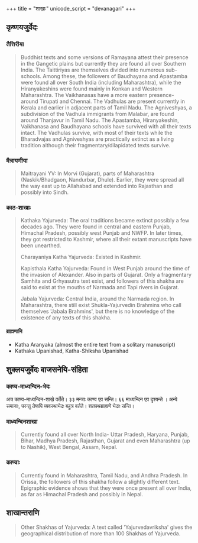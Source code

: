+++
title = "शाखाः"
unicode_script = "devanagari"
+++
## कृष्णयजुर्वेदः
### तैत्तिरीया
> Buddhist texts and some versions of Ramayana attest their presence in the Gangetic plains but currently they are found all over Southern India. The Taittiriyas are themselves divided into numerous sub-schools. Among these, the followers of Baudhayana and Apastamba were found all over South India (including Maharashtra), while the Hiranyakeshins were found mainly in Konkan and Western Maharashtra. The Vaikhanasas have a more eastern presence- around Tirupati and Chennai. The Vadhulas are present currently in Kerala and earlier in adjacent parts of Tamil Nadu. The Agniveshyas, a subdivision of the Vadhula immigrants from Malabar, are found around Thanjavur in Tamil Nadu. The Apastamba, Hiranyakeshin, Vaikhanasa and Baudhayana schools have survived with all their texts intact. The Vadhulas survive, with most of their texts while the Bharadvajas and Agniveshyas are practically extinct as a living tradition although their fragmentary/dilapidated texts survive. 

### मैत्रायणीया
> Maitrayani YV: In Morvi (Gujarat), parts of Maharashtra (Naskik/Bhadgaon, Nandurbar, Dhule). Earlier, they were spread all the way east up to Allahabad and extended into Rajasthan and possibly into Sindh.

### काठ-शाखाः
> Kathaka Yajurveda: The oral traditions became extinct possibly a few decades ago. They were found in central and eastern Punjab, Himachal Pradesh, possibly west Punjab and NWFP. In later times, they got restricted to Kashmir, where all their extant manuscripts have been unearthed.
>
> Charayaniya Katha Yajurveda: Existed in Kashmir. 
>
> Kapisthala Katha Yajurveda: Found in West Punjab around the time of the invasion of Alexander. Also in parts of Gujarat. Only a fragmentary Samhita and Grhyasutra text exist, and followers of this shakha are said to exist at the mouths of Narmada and Tapi rivers in Gujarat. 
>
> Jabala Yajurveda: Central India, around the Narmada region. In Maharashtra, there still exist Shukla-Yajurvedin Brahmins who call themselves 'Jabala Brahmins', but there is no knowledge of the existence of any texts of this shakha. 

#### ब्राह्मणानि
- Katha Aranyaka (almost the entire text from a solitary manuscript)
- Kathaka Upanishad, Katha-Shiksha Upanishad

## शुक्लयजुर्वेदः वाजसनेयि-संहिता
### काण्व-माध्यन्दिन-भेदः
अत्र काण्व-माध्यन्दिन-शाखे वर्तेते। ३३ मन्त्राः काण्व एव सन्ति। ६६ माध्यन्दिन एव दृश्यन्ते । अन्ये समानाः, परन्तु तेष्वपि व्यवस्थाभेदः बहुत्र वर्तते। शतपथब्राह्मणे भेदाः सन्ति।

### माध्यन्दिनशाखा
> Currently found all over North India- Uttar Pradesh, Haryana, Punjab, Bihar, Madhya Pradesh, Rajasthan, Gujarat and even Maharashtra (up to Nashik), West Bengal, Assam, Nepal. 

### काण्वाः
> Currently found in Maharashtra, Tamil Nadu, and Andhra Pradesh. In Orissa, the followers of this shakha follow a slightly different text. Epigraphic evidence shows that they were once present all over India, as far as Himachal Pradesh and possibly in Nepal. 

## शाखान्तराणि
> Other Shakhas of Yajurveda: A text called 'Yajurvedavriksha' gives the geographical distribution of more than 100 Shakhas of Yajurveda.